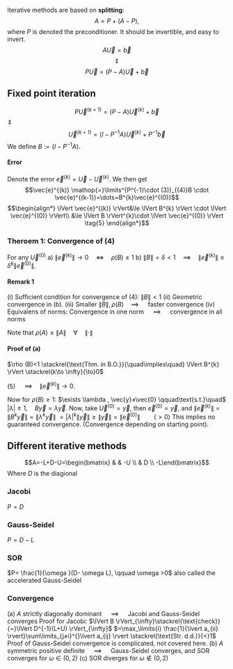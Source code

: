 Iterative methods are based on **splitting**:
$$A=P +(A-P),$$
where $P$ is denoted the preconditioner. It should be invertible, and easy to invert.
$$A \vec{U}=\vec{b}\tag{2}$$
$$\Updownarrow$$
$$P \vec{U}= (P-A)\vec{U}+\vec{b}\tag{3}$$

## Fixed point iteration
$$P \vec{U}^{(k+1)}=(P-A)\vec{U}^{(k)}+ \vec{b}$$
$\Updownarrow$
$$\vec{U}^{(k+1)}= (I-P^{-1}A)\vec{U}^{(k)}+P^{-1}\vec{b}\tag{4}$$
We define $B:=(I-P^{-1}A)$.

#### Error
Denote the error $\vec{e}^{(k)}=\vec{U}-\vec{U}^{(k)}$. We then get
$$\vec{e}^{(k)} \mathop{=}\limits^{P^{-1}\cdot (3)}_{(4)}B \cdot \vec{e}^{(k-1)}=\dots=B^{k}\vec{e}^{(0)}$$
$$\begin{align*}
\lVert \vec{e}^{(k)} \rVert&\le  \lVert B^{k} \rVert \cdot \lVert \vec{e}^{(0)} \rVert\\
	&\le \lVert B \rVert^{k}\cdot \lVert \vec{e}^{(0)} \rVert \tag{5}
\end{align*}$$
### Theroem 1: Convergence of (4)
For any $\vec{U}^{(0)}$
a)  $\lVert \vec{e}^{(k)} \rVert \to 0 \quad\Leftrightarrow\quad \rho (B)\le1$
b)  $\lVert B \rVert=\delta <1 \quad\implies\quad \lVert \vec{e}^{(k)} \rVert\le \delta ^{k}\lVert \vec{e}^{(0)} \rVert$.

#### Remark 1
(i) Sufficient condition for convergence of (4):
	$\lVert B \rVert<1$
(ii) Geometric convergence in (b).
(iii) Smaller $\lVert B \rVert, \rho (B) \quad\implies\quad$ faster convergence
(iv) Equivalens of norms:
	Convergence in one norm $\quad\implies\quad$ convergence in all norms

Note that $\rho (A)\le \lVert A \rVert \quad\forall\quad \lVert \cdot  \rVert$

#### Proof of (a)
$\rho (B)<1 \stackrel{\text{Thm. in B.O.}}{\quad\implies\quad} \lVert B^{k} \rVert \stackrel{k\to \infty}{\to}0$

(5) $\quad\implies\quad \lVert \vec{e}^{(k)} \rVert\to0$.

Now for $\rho (B)\ge1$:
	$\exists \lambda , \vec{y}≠\vec{0} \qquad\text{s.t.}\quad$
	$\lvert \lambda  \rvert\ge1, \quad B \vec{y}=\lambda \vec{y}$.
	Now, take $\vec{U}^{(0)}=\vec{y},$ 
	then $\vec{e}^{(0)}=\vec{y}$, 
	and
	$\lVert \vec{e}^{(k)} \rVert=\lVert B^{k}\vec{y} \rVert=\lVert \lambda ^{k}\vec{y} \rVert$
	$=\lvert \lambda  \rvert^{k}\lVert \vec{y} \rVert\ge \lVert \vec{y} \rVert=\lVert \vec{e}^{(0)} \rVert\qquad (>0)$
	This implies no guaranteed convergence. (Convergence depending on starting point).

## Different iterative methods
$$A=-L+D-U=\begin{bmatrix} &   & -U \\  & D \\ -L\end{bmatrix}$$
Where $D$ is the diagional
### Jacobi
$P=D$

### Gauss-Seidel
$P=D-L$

### SOR
$P= \frac{1}{\omega }(D- \omega L), \qquad \omega >0$
also called the accelerated Gauss-Seidel

### Convergence
(a) $A$ strictly diagonally dominant $\quad\implies\quad$ Jacobi and Gauss-Seidel converges
	Proof for Jacobi:
		$\lVert B \rVert_{\infty}\stackrel{\text{check}}{=}\lVert D^{-1}(L+U) \rVert_{\infty}$
		$=\max_\limits{i} \frac{1}{\lvert a_{ii} \rvert}\sum\limits_{j≠i}^{}\lvert a_{ij} \rvert \stackrel{\text{Str. d.d.}}{<}1$
	Proof of Gauss-Seidel convergence is complicated, not covered here.
(b) $A$ symmetric positive definite $\quad\implies\quad$ Gauss-Seidel converges, and SOR converges for $\omega \in (0,2)$
(c) SOR diverges for $\omega \notin(0,2)$
